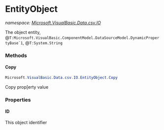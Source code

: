 ﻿# EntityObject
_namespace: [Microsoft.VisualBasic.Data.csv.IO](./index.md)_

The object entity, @``T:Microsoft.VisualBasic.ComponentModel.DataSourceModel.DynamicPropertyBase`1``, @``T:System.String``



### Methods

#### Copy
```csharp
Microsoft.VisualBasic.Data.csv.IO.EntityObject.Copy
```
Copy prop[erty value


### Properties

#### ID
This object identifier
